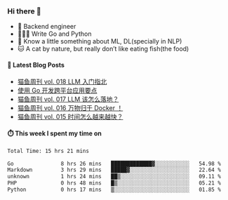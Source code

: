 ### Hi there 👋

- 🔧 Backend engineer
- 👨🏻‍💻 Write Go and Python
- 🔭 Know a little something about ML, DL(specially in NLP)
- 🐱 A cat by nature, but really don’t like eating fish(the food)

#### 📖 Latest Blog Posts
<!-- BLOG-POST-LIST:START -->
- [猫鱼周刊 vol. 018 LLM 入门指北](https://ameow.xyz/archives/weekly-018)
- [使用 Go 开发跨平台应用要点](https://ameow.xyz/archives/go-multiplatform-takeaways)
- [猫鱼周刊 vol. 017 LLM 该怎么落地？](https://ameow.xyz/archives/weekly-017)
- [猫鱼周刊 vol. 016 万物归于 Docker ！](https://ameow.xyz/archives/weekly-016)
- [猫鱼周刊 vol. 015 时间怎么越来越快？](https://ameow.xyz/archives/weekly-015)
<!-- BLOG-POST-LIST:END -->

#### ⏱️ This week I spent my time on
<!--START_SECTION:waka-->

```txt
Total Time: 15 hrs 21 mins

Go               8 hrs 26 mins   █████████████▓░░░░░░░░░░░   54.98 %
Markdown         3 hrs 29 mins   █████▓░░░░░░░░░░░░░░░░░░░   22.64 %
unknown          1 hrs 24 mins   ██▒░░░░░░░░░░░░░░░░░░░░░░   09.11 %
PHP              0 hrs 48 mins   █▒░░░░░░░░░░░░░░░░░░░░░░░   05.21 %
Python           0 hrs 17 mins   ▒░░░░░░░░░░░░░░░░░░░░░░░░   01.85 %
```

<!--END_SECTION:waka-->

<!--
**LeslieLeung/LeslieLeung** is a ✨ _special_ ✨ repository because its `README.md` (this file) appears on your GitHub profile.

Here are some ideas to get you started:

- 🔭 I’m currently working on ...
- 🌱 I’m currently learning ...
- 👯 I’m looking to collaborate on ...
- 🤔 I’m looking for help with ...
- 💬 Ask me about ...
- 📫 How to reach me: ...
- 😄 Pronouns: ...
- ⚡ Fun fact: ...
-->
